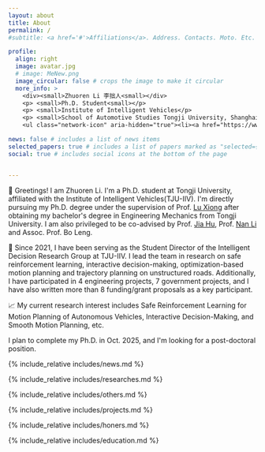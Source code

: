```yaml
---
layout: about
title: About
permalink: /
#subtitle: <a href='#'>Affiliations</a>. Address. Contacts. Moto. Etc.

profile:
  align: right
  image: avatar.jpg
  # image: MeNew.png
  image_circular: false # crops the image to make it circular
  more_info: >
    <div><small>Zhuoren Li 李拙人<small></div>
    <p> <small>Ph.D. Student<small></p>
    <p> <small>Institute of Intelligent Vehicles</p>
    <p> <small>School of Automotive Studies Tongji University, Shanghai, China<small></p>
    <ul class="network-icon" aria-hidden="true"><li><a href="https://www.linkedin.com/in/zhuorenli-patrick/" target="_blank" rel="noopener" aria-label="linkedin"><i class="fab fa-linkedin big-icon"></i></a></li><li><a href="https://scholar.google.com.hk/citations?user=5HSKGBUAAAAJ" target="_blank" rel="noopener" aria-label="google-scholar"><i class="fab fa-google-scholar big-icon"></i></a></li><li><a href="/uploads/Zhuoren_Li_CV.pdf" aria-label="cv"><i class="ai ai-cv big-icon"></i></a></li></ul>

news: false # includes a list of news items
selected_papers: true # includes a list of papers marked as "selected={true}"
social: true # includes social icons at the bottom of the page


---
```





<!-- 
👋 Greetings! I am Zhuoren Li. I'm a Ph.D. student at Tongji University, affiliated with the Institute of Intelligent Vehicles(TJU-IIV). I'm directly pursuing my Ph.D. degree under the supervision of [Prof. Lu Xiong](https://auto.tongji.edu.cn/info/1153/6446.htm) after obtaining my bachelor's degree in Engineering Mechanics from Tongji University. My co-advisors are [Prof. Jia Hu](https://scholar.google.com.hk/citations?user=a34GvQoAAAAJ) and [Associate Prof. Bo Leng](https://auto.tongji.edu.cn/info/1169/9473.htm). -->

👋 Greetings! I am Zhuoren Li. I'm a Ph.D. student at Tongji University, affiliated with the Institute of Intelligent Vehicles(TJU-IIV). I'm directly pursuing my Ph.D. degree under the supervision of Prof. [Lu Xiong](https://auto.tongji.edu.cn/info/1153/6446.htm) after obtaining my bachelor's degree in Engineering Mechanics from Tongji University. I am also privileged to be co-advised by Prof. [Jia Hu](https://scholar.google.com/citations?hl=en&user=a34GvQoAAAAJ), Prof. [Nan Li](https://scholar.google.com/citations?hl=en&user=_JnfJFoAAAAJ) and Assoc. Prof. Bo Leng.


🚀 Since 2021, I have been serving as the Student Director of the Intelligent Decision Research Group at TJU-IIV. I lead the team in research on safe reinforcement learning, interactive decision-making, optimization-based motion planning and trajectory planning on unstructured roads. Additionally, I have participated in 4 engineering projects, 7 government projects, and I have also written more than 8 funding/grant proposals as a key participant.

📈 My current research interest includes Safe Reinforcement Learning for Motion Planning of Autonomous Vehicles, Interactive Decision-Making, and Smooth Motion Planning, etc. 

I plan to complete my Ph.D. in Oct. 2025, and I'm looking for a post-doctoral position.








<!-- 👋 Hi there! I’m Simeng Li, a data scientist with an engineering background and a master’s degree in business analytics from Boston University, where I completed my capstone project under the guidance of Professor Shawn Jin. During my studies, I gained practical experience in business analytics and led a cross-company collaboration as the PMO, guiding our team from data insights to implementation.

🚀 Currently, I’m a data mining engineer at a mobile gaming company, focused on increasing product visibility on Google Play. My work spans ASO (App Store Optimization), user acquisition strategies, machine learning model development, and recommendation system optimization, with guidance and collaboration from Professor Hao Fan at Wuhan University. To enhance workflow efficiency, I’ve developed tools like automated comment reply generation and sentiment analysis.

📈 My academic interests lie in recommendation systems and AI applications, especially in integrating large language models (LLMs) with traditional recommendation systems for more personalized experiences. I’m considering a PhD to further pursue these interests.

☕ Outside of work, I’m a coffee enthusiast and proud owner of a Chihuahua named “Coffee.” Looking forward to connecting over shared interests in data and tech! -->



{% include_relative includes/news.md %}

{% include_relative includes/researches.md %}





{% include_relative includes/others.md %}

{% include_relative includes/projects.md %}

{% include_relative includes/honers.md %}

{% include_relative includes/education.md %}

&nbsp;
&nbsp;



